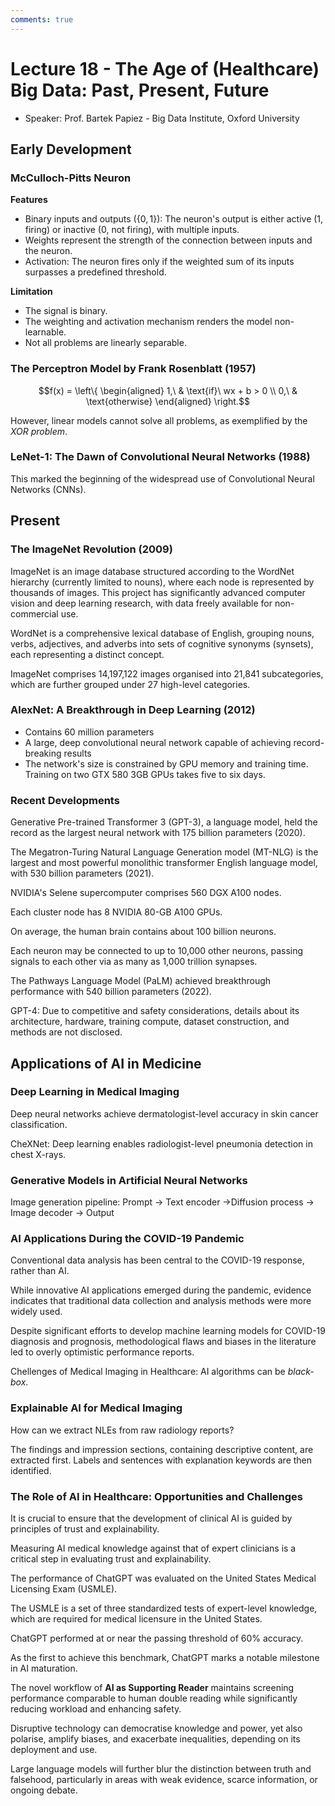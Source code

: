 ```yaml
---
comments: true
---
```


# Lecture 18 - The Age of (Healthcare) Big Data: Past, Present, Future

- Speaker: Prof. Bartek Papiez - Big Data Institute, Oxford University

## Early Development

### McCulloch-Pitts Neuron

**Features**

- Binary inputs and outputs ($\{0, 1\}$): The neuron's output is either active ($1$, firing) or inactive ($0$, not firing), with multiple inputs.
- Weights represent the strength of the connection between inputs and the neuron.
- Activation: The neuron fires only if the weighted sum of its inputs surpasses a predefined threshold.

**Limitation**

- The signal is binary.
- The weighting and activation mechanism renders the model non-learnable.
- Not all problems are linearly separable.

### The Perceptron Model by Frank Rosenblatt (1957)

$$f(x) = \left\{
\begin{aligned}
1,\ & \text{if}\ wx + b > 0 \\
0,\ & \text{otherwise}
\end{aligned}
\right.$$

However, linear models cannot solve all problems, as exemplified by the *XOR problem*.

### LeNet-1: The Dawn of Convolutional Neural Networks (1988)

This marked the beginning of the widespread use of Convolutional Neural Networks (CNNs).

## Present

### The ImageNet Revolution (2009)

ImageNet is an image database structured according to the WordNet hierarchy (currently limited to nouns), where each node is represented by thousands of images. This project has significantly advanced computer vision and deep learning research, with data freely available for non-commercial use.

WordNet is a comprehensive lexical database of English, grouping nouns, verbs, adjectives, and adverbs into sets of cognitive synonyms (synsets), each representing a distinct concept.

ImageNet comprises 14,197,122 images organised into 21,841 subcategories, which are further grouped under 27 high-level categories.

### AlexNet: A Breakthrough in Deep Learning (2012)

- Contains 60 million parameters
- A large, deep convolutional neural network capable of achieving record-breaking results
- The network's size is constrained by GPU memory and training time. Training on two GTX 580 3GB GPUs takes five to six days.

### Recent Developments

Generative Pre-trained Transformer 3 (GPT-3), a language model, held the record as the largest neural network with 175 billion parameters (2020).

The Megatron-Turing Natural Language Generation model (MT-NLG) is the largest and most powerful monolithic transformer English language model, with 530 billion parameters (2021).

NVIDIA's Selene supercomputer comprises 560 DGX A100 nodes.

Each cluster node has 8 NVIDIA 80-GB A100 GPUs.

On average, the human brain contains about 100 billion neurons.

Each neuron may be connected to up to 10,000 other neurons, passing signals to each other via as many as 1,000 trillion synapses.

The Pathways Language Model (PaLM) achieved breakthrough performance with 540 billion parameters (2022).

GPT-4: Due to competitive and safety considerations, details about its architecture, hardware, training compute, dataset construction, and methods are not disclosed.

## Applications of AI in Medicine

### Deep Learning in Medical Imaging

Deep neural networks achieve dermatologist-level accuracy in skin cancer classification.

CheXNet: Deep learning enables radiologist-level pneumonia detection in chest X-rays.

### Generative Models in Artificial Neural Networks

Image generation pipeline: Prompt -> Text encoder ->Diffusion process -> Image decoder -> Output

### AI Applications During the COVID-19 Pandemic

Conventional data analysis has been central to the COVID-19 response, rather than AI.

While innovative AI applications emerged during the pandemic, evidence indicates that traditional data collection and analysis methods were more widely used.

Despite significant efforts to develop machine learning models for COVID-19 diagnosis and prognosis, methodological flaws and biases in the literature led to overly optimistic performance reports.

Chellenges of Medical Imaging in Healthcare: AI algorithms can be *black-box*.

### Explainable AI for Medical Imaging

How can we extract NLEs from raw radiology reports?

The findings and impression sections, containing descriptive content, are extracted first. Labels and sentences with explanation keywords are then identified.

### The Role of AI in Healthcare: Opportunities and Challenges

It is crucial to ensure that the development of clinical AI is guided by principles of trust and explainability.

Measuring AI medical knowledge against that of expert clinicians is a critical step in evaluating trust and explainability.

The performance of ChatGPT was evaluated on the United States Medical Licensing Exam (USMLE).

The USMLE is a set of three standardized tests of expert-level knowledge, which are required for medical licensure in the United States.

ChatGPT performed at or near the passing threshold of 60% accuracy.

As the first to achieve this benchmark, ChatGPT marks a notable milestone in AI maturation.

The novel workflow of **AI as Supporting Reader** maintains screening performance comparable to human double reading while significantly reducing workload and enhancing safety.

Disruptive technology can democratise knowledge and power, yet also polarise, amplify biases, and exacerbate inequalities, depending on its deployment and use.

Large language models will further blur the distinction between truth and falsehood, particularly in areas with weak evidence, scarce information, or ongoing debate.
